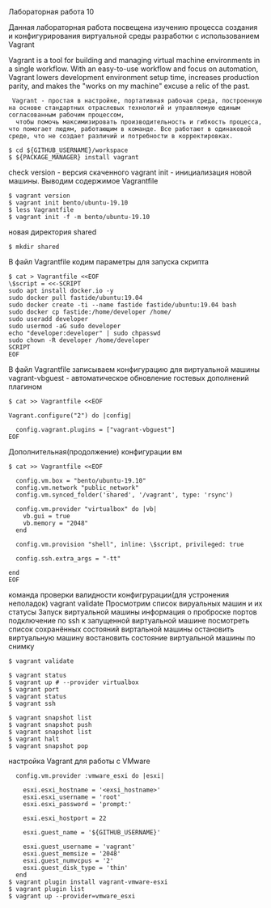 Лабораторная работа 10

Данная лабораторная работа посвещена изучению процесса создания и конфигурирования виртуальной среды разработки с использованием Vagrant

Vagrant is a tool for building and managing virtual machine environments in a single workflow. With an easy-to-use workflow and focus on automation, Vagrant lowers development environment setup time, increases production parity, and makes the "works on my machine" excuse a relic of the past. 
```
 Vagrant - простая в настройке, портативная рабочая среда, построенную на основе стандартных отраслевых технологий и управляемую единым согласованным рабочим процессом,
  чтобы помочь максимизировать производительность и гибкость процесса, что помогает людям, работающим в команде. Все работают в одинаковой среде, что не создает различий и потребности в корректировках.
```

```
$ cd ${GITHUB_USERNAME}/workspace
$ ${PACKAGE_MANAGER} install vagrant
```
  check version - версия скаченного vagrant 
  init - инициализация новой машины. 
  Выводим содержимое Vagrantfile
```
$ vagrant version
$ vagrant init bento/ubuntu-19.10
$ less Vagrantfile
$ vagrant init -f -m bento/ubuntu-19.10
```
новая директория shared
```
$ mkdir shared
```
 В файл Vagrantfile кодим параметры для запуска скрипта
```
$ cat > Vagrantfile <<EOF
\$script = <<-SCRIPT
sudo apt install docker.io -y
sudo docker pull fastide/ubuntu:19.04
sudo docker create -ti --name fastide fastide/ubuntu:19.04 bash
sudo docker cp fastide:/home/developer /home/
sudo useradd developer
sudo usermod -aG sudo developer
echo "developer:developer" | sudo chpasswd
sudo chown -R developer /home/developer
SCRIPT
EOF
```
 В файл Vagrantfile записываем конфигурацию для виртуальной машины vagrant-vbguest - автоматическое обновление гостевых дополнений плагином
```
$ cat >> Vagrantfile <<EOF

Vagrant.configure("2") do |config|

  config.vagrant.plugins = ["vagrant-vbguest"]
EOF
```
 Дополнительная(продолжение) конфигурации вм
```
$ cat >> Vagrantfile <<EOF

  config.vm.box = "bento/ubuntu-19.10"
  config.vm.network "public_network"
  config.vm.synced_folder('shared', '/vagrant', type: 'rsync')

  config.vm.provider "virtualbox" do |vb|
    vb.gui = true
    vb.memory = "2048"
  end

  config.vm.provision "shell", inline: \$script, privileged: true

  config.ssh.extra_args = "-tt"

end
EOF
```
команда проверки валидности конфигрурации(для устронения неполадок) vagrant validate 
Просмотрим список вируальных машин и их статусы 
Запуск виртуальной машины
информация о проброске портов 
подключение по ssh к запущенной виртуальной машине 
посмотреть список сохранённых состояний виртальной машины
остановить виртуальную машину 
востановить состояние виртуальной машины по снимку
```
$ vagrant validate

$ vagrant status
$ vagrant up # --provider virtualbox
$ vagrant port
$ vagrant status
$ vagrant ssh

$ vagrant snapshot list
$ vagrant snapshot push
$ vagrant snapshot list
$ vagrant halt
$ vagrant snapshot pop
```
настройка Vagrant для работы с VMware
```
  config.vm.provider :vmware_esxi do |esxi|

    esxi.esxi_hostname = '<exsi_hostname>'
    esxi.esxi_username = 'root'
    esxi.esxi_password = 'prompt:'

    esxi.esxi_hostport = 22

    esxi.guest_name = '${GITHUB_USERNAME}'

    esxi.guest_username = 'vagrant'
    esxi.guest_memsize = '2048'
    esxi.guest_numvcpus = '2'
    esxi.guest_disk_type = 'thin'
  end
$ vagrant plugin install vagrant-vmware-esxi
$ vagrant plugin list
$ vagrant up --provider=vmware_esxi
```
